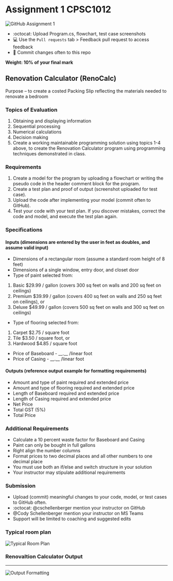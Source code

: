 # Assignment 1 CPSC1012
![GitHub Assignment 1](https://schellenbergers3bucket.s3.us-west-2.amazonaws.com/NAIT+assets/Assignment+1+CPSC1012.png)

* :octocat:  Upload Program.cs, flowchart, test case screenshots
* 💻 Use the `Pull requests` tab > Feedback pull request to access feedback
* 📂 Commit changes often to this repo

**Weight: 10% of your final mark**
## Renovation Calculator (RenoCalc)
Purpose – to create a costed Packing Slip reflecting the materials needed to renovate a bedroom

### Topics of Evaluation
1.	Obtaining and displaying information
2.	Sequential processing
3.	Numerical calculations
4.	Decision making
5.	Create a working maintainable programming solution using topics 1-4 above, to create the Renovation Calculator program using programming techniques demonstrated in class.

### Requirements
1.	Create a model for the program by uploading a flowchart or writing the pseudo code in the header comment block for the program. 
2.	Create a test plan and proof of output (screenshot uploaded for test case).
3.	Upload the code after implementing your model (commit often to GitHub).
4.	Test your code with your test plan. If you discover mistakes, correct the code and model, and execute the test plan again.

### Specifications
#### Inputs (dimensions are entered by the user in feet as doubles, and assume valid input)
*	Dimensions of a rectangular room (assume a standard room height of 8 feet)
*	Dimensions of a single window, entry door, and closet door
*	Type of paint selected from: 
1.	Basic $29.99 / gallon (covers 300 sq feet on walls and 200 sq feet on ceilings)
2.	Premium $39.99 / gallon (covers 400 sq feet on walls and 250 sq feet on ceilings), or
3.	Deluxe $49.99 / gallon (covers 500 sq feet on walls and 300 sq feet on ceilings)
*	Type of flooring	selected from:
1.	Carpet $2.75 / square foot
2.	Tile $3.50 / square foot, or
3.	Hardwood $4.85 / square foot 
*	Price of Baseboard - \_\_.\_\_ /linear foot
*	Price of Casing - \_\_.\_\_ /linear foot
 
#### Outputs (reference output example for formatting requirements)
* Amount and type of paint required and extended price	
* Amount and type of flooring required and extended price
* Length of Baseboard required and extended price
* Length of Casing required and extended price
* Net Price
* Total GST (5%)
* Total Price

### Additional Requirements
* Calculate a 10 percent waste factor for Baseboard and Casing
* Paint can only be bought in full gallons
* Right align the number columns
* Format prices to two decimal places and all other numbers to one decimal place
* You must use both an if/else and switch structure in your solution
* Your instructor may stipulate additional requirements
	
### Submission
* Upload (commit) meaningful changes to your code, model, or test cases to GitHub often.
* :octocat: @cschellenberger mention your instructor on GitHub
* @Cody Schellenberger mention your instructor on MS Teams
* Support will be limited to coaching and suggested edits
 
### Typical room plan
![Typical Room Plan](https://schellenbergers3bucket.s3.us-west-2.amazonaws.com/NAIT+assets/RoomLayout.png)

### Renovaltion Calculator Output
----------
![Output Formatting](https://schellenbergers3bucket.s3.us-west-2.amazonaws.com/NAIT+assets/OutputFormatting.png)
